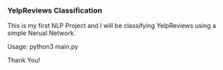 ### YelpReviews Classification

This is my first NLP Project and I will be classifying YelpReviews using a simple Nerual Network. 

Usage: python3 main.py

Thank You!
